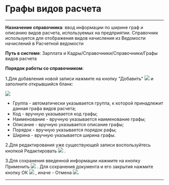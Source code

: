﻿# Графы видов расчета
_ _ _ _ _ _ _

**Назначение справочника**: ввод информации по ширине граф и описанию видов расчета, используемых на предприятии. Справочник используется для отображения видов начисления из Ведомости начислений в Расчетной ведомости

**Путь в системе**: Зарплата и Кадры/Справочники/Справочники/Графы видов расчета

**Порядок работы со справочником**:

1.Для добавления новой записи нажмите на кнопку "Добавить" ![](topic:.AddFiles.Btn_Add.png) и заполните открывшийся бланк:

![](topic:.AddFiles.Screenshot_2707.jpg)

* Группа - автоматически указывается группа, к которой принадлежит данная графа видов расчета;
* Код - вручную указывается код графы;
* Наименование - вручную указывается наименование графы;
* Описание - вручную указывается описание графы;
* Порядок - вручную указывается порядок рафы;
* Ширина - вручную указывается ширина графы.


2.Для редактирования уже существующей записи воспользуйтесь кнопкой Редактировать ![](topic:Com.AddFiles.Buttons.Btn_Edit.png) .

3.Для сохранения введенной информации нажмите на кнопку Применить ![](topic:Com.AddFiles.Buttons.Btn_OK.png)  . Для сохранения документа и его закрытия нажмите кнопку ОК ![](topic:Com.AddFiles.Buttons.Btn_Post.png) , иначе - Отмена ![](topic:Com.AddFiles.Buttons.Btn_CloseCancel.png).

_ _ _  _

